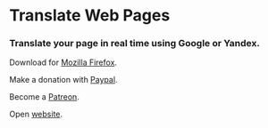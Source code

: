 # Translate Web Pages

### Translate your page in real time using Google or Yandex.

Download for [Mozilla Firefox](https://addons.mozilla.org/firefox/addon/traduzir-paginas-web/).

Make a donation with [Paypal](https://www.paypal.com/cgi-bin/webscr?cmd=_s-xclick&hosted_button_id=N4Q7ACFV3GK2U&source=url).

Become a [Patreon](https://www.patreon.com/filipeps).

Open [website](https://filipeps.github.io/Traduzir-paginas-web/).